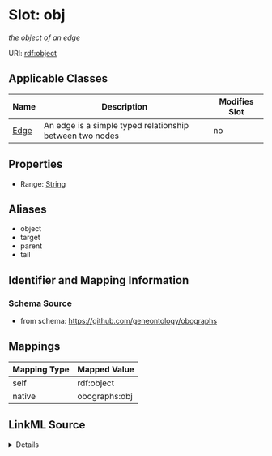 

# Slot: obj


_the object of an edge_





URI: [rdf:object](http://www.w3.org/1999/02/22-rdf-syntax-ns#object)



<!-- no inheritance hierarchy -->





## Applicable Classes

| Name | Description | Modifies Slot |
| --- | --- | --- |
| [Edge](Edge.md) | An edge is a simple typed relationship between two nodes |  no  |







## Properties

* Range: [String](String.md)



## Aliases


* object
* target
* parent
* tail



## Identifier and Mapping Information







### Schema Source


* from schema: https://github.com/geneontology/obographs




## Mappings

| Mapping Type | Mapped Value |
| ---  | ---  |
| self | rdf:object |
| native | obographs:obj |




## LinkML Source

<details>
```yaml
name: obj
description: the object of an edge
from_schema: https://github.com/geneontology/obographs
aliases:
- object
- target
- parent
- tail
rank: 1000
slot_uri: rdf:object
alias: obj
domain_of:
- Edge
range: string

```
</details>